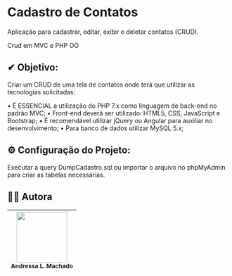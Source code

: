 # Cadastro de Contatos
Aplicação para cadastrar, editar, exibir e deletar contatos (CRUD).

Crud em MVC e PHP OO

## ✔ Objetivo:
Criar um CRUD de uma tela de contatos onde terá que utilizar as tecnologias solicitadas: 

•	É ESSENCIAL a utilização do PHP 7.x como linguagem de back-end no padrão MVC;
•	Front-end deverá ser utilizado: HTML5, CSS, JavaScript e Bootstrap;
•	É recomendável utilizar jQuery ou Angular para auxiliar no desenvolvimento;
•	Para banco de dados utilizar MySQL 5.x;

## ⚙ Configuração do Projeto:
Executar a query DumpCadastro.sql ou importar o arquivo no phpMyAdmin para criar as tabelas necessárias.


## 👩‍💻 Autora

| [<img src="https://avatars.githubusercontent.com/u/31052821?v=4" width=115><br><sub>Andressa L. Machado</sub>](https://github.com/andressalmachado) |  
| :---: |
